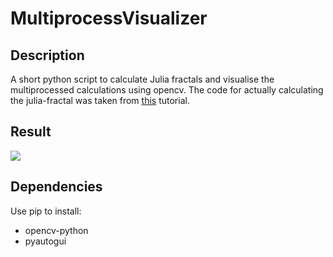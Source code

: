 # MultiprocessVisualizer
## Description
A short python script to calculate Julia fractals and visualise the multiprocessed calculations using opencv. The code for actually calculating the julia-fractal was taken from [this](https://www.geeksforgeeks.org/julia-fractal-python/) tutorial.
## Result
![](https://github.com/Wormfriend/MultiprocessVisualizer/blob/master/fractal_rendering_sped_up.gif)

## Dependencies
Use pip to install:
- opencv-python
- pyautogui
